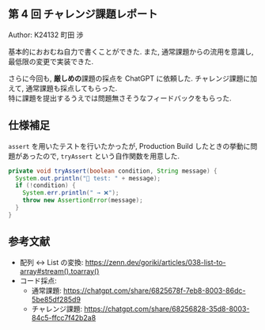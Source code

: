 第 4 回 チャレンジ課題レポート
---

Author: K24132 町田 渉

基本的におおむね自力で書くことができた. また, 通常課題からの流用を意識し, 最低限の変更で実装できた.

さらに今回も, **厳しめの**課題の採点を ChatGPT に依頼した. チャレンジ課題に加えて, 通常課題も採点してもらった.  
特に課題を提出するうえでは問題無さそうなフィードバックをもらった.

## 仕様補足

`assert` を用いたテストを行いたかったが, Production Build したときの挙動に問題があったので, `tryAssert` という自作関数を用意した.

```java
private void tryAssert(boolean condition, String message) {
  System.out.println("🧪 test: " + message);
  if (!condition) {
    System.err.println(" → ❌");
    throw new AssertionError(message);
  }
}
```

## 参考文献

- 配列 <-> List の変換: <https://zenn.dev/goriki/articles/038-list-to-array#stream().toarray()>
- コード採点:
  - 通常課題: <https://chatgpt.com/share/6825678f-7eb8-8003-86dc-5be85df285d9>
  - チャレンジ課題: <https://chatgpt.com/share/68256828-35d8-8003-84c5-ffcc7f42b2a8>
